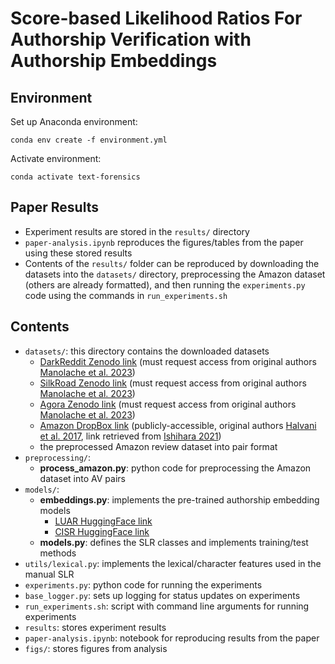# Score-based Likelihood Ratios For Authorship Verification with Authorship Embeddings

## Environment
Set up Anaconda environment:
```
conda env create -f environment.yml
```

Activate environment:
```
conda activate text-forensics
```

## Paper Results
* Experiment results are stored in the `results/` directory
* `paper-analysis.ipynb` reproduces the figures/tables from the paper using these stored results
* Contents of the `results/` folder can be reproduced by downloading the datasets into the `datasets/` directory, preprocessing the Amazon dataset (others are already formatted), and then running the `experiments.py` code using the commands in `run_experiments.sh`

## Contents
* `datasets/`: this directory contains the downloaded datasets
    * [DarkReddit Zenodo link](https://zenodo.org/records/6998375) (must request access from original authors [Manolache et al. 2023](https://proceedings.neurips.cc/paper_files/paper/2022/hash/64008fa30cba9b4d1ab1bd3bd3d57d61-Abstract-Datasets_and_Benchmarks.html))
    * [SilkRoad Zenodo link](https://zenodo.org/record/6998371) (must request access from original authors [Manolache et al. 2023](https://proceedings.neurips.cc/paper_files/paper/2022/hash/64008fa30cba9b4d1ab1bd3bd3d57d61-Abstract-Datasets_and_Benchmarks.html))
    * [Agora Zenodo link](https://zenodo.org/record/7018853) (must request access from original authors [Manolache et al. 2023](https://proceedings.neurips.cc/paper_files/paper/2022/hash/64008fa30cba9b4d1ab1bd3bd3d57d61-Abstract-Datasets_and_Benchmarks.html))
    * [Amazon DropBox link](https://www.dropbox.com/scl/fo/3xjdwosq4sf8edg8xfmik/APmcrVcg7uhilh_RzN4rJz4/English?rlkey=9x2ffjt08qungvrmen1l9fd5b&subfolder_nav_tracking=1&st=tcb0fyb3&dl=0) (publicly-accessible, original authors [Halvani et al. 2017](https://arxiv.org/pdf/1706.00516), link retrieved from [Ishihara 2021](https://doi.org/10.1016/j.forsciint.2021.110980))
    * the preprocessed Amazon review dataset into pair format
* `preprocessing/`: 
    * **process_amazon.py**: python code for preprocessing the Amazon dataset into AV pairs
* `models/`:
    * **embeddings.py**: implements the pre-trained authorship embedding models
        * [LUAR HuggingFace link](https://huggingface.co/rrivera1849/LUAR-CRUD)
        * [CISR HuggingFace link](https://huggingface.co/AnnaWegmann/Style-Embedding)
    * **models.py**: defines the SLR classes and implements training/test methods
* `utils/lexical.py`: implements the lexical/character features used in the manual SLR
* `experiments.py`: python code for running the experiments
* `base_logger.py`: sets up logging for status updates on experiments
* `run_experiments.sh`: script with command line arguments for running experiments
* `results`: stores experiment results
* `paper-analysis.ipynb`: notebook for reproducing results from the paper
* `figs/`: stores figures from analysis

